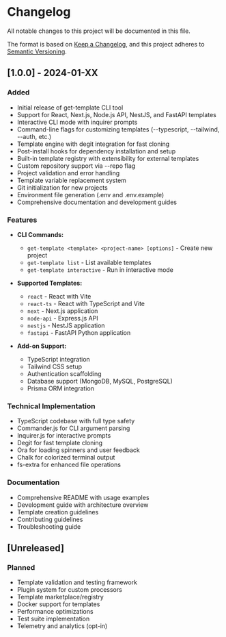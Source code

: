 # Changelog

All notable changes to this project will be documented in this file.

The format is based on [Keep a Changelog](https://keepachangelog.com/en/1.0.0/),
and this project adheres to [Semantic Versioning](https://semver.org/spec/v2.0.0.html).

## [1.0.0] - 2024-01-XX

### Added
- Initial release of get-template CLI tool
- Support for React, Next.js, Node.js API, NestJS, and FastAPI templates
- Interactive CLI mode with inquirer prompts
- Command-line flags for customizing templates (--typescript, --tailwind, --auth, etc.)
- Template engine with degit integration for fast cloning
- Post-install hooks for dependency installation and setup
- Built-in template registry with extensibility for external templates
- Custom repository support via --repo flag
- Project validation and error handling
- Template variable replacement system
- Git initialization for new projects
- Environment file generation (.env and .env.example)
- Comprehensive documentation and development guides

### Features
- **CLI Commands:**
  - `get-template <template> <project-name> [options]` - Create new project
  - `get-template list` - List available templates
  - `get-template interactive` - Run in interactive mode

- **Supported Templates:**
  - `react` - React with Vite
  - `react-ts` - React with TypeScript and Vite
  - `next` - Next.js application
  - `node-api` - Express.js API
  - `nestjs` - NestJS application
  - `fastapi` - FastAPI Python application

- **Add-on Support:**
  - TypeScript integration
  - Tailwind CSS setup
  - Authentication scaffolding
  - Database support (MongoDB, MySQL, PostgreSQL)
  - Prisma ORM integration

### Technical Implementation
- TypeScript codebase with full type safety
- Commander.js for CLI argument parsing
- Inquirer.js for interactive prompts
- Degit for fast template cloning
- Ora for loading spinners and user feedback
- Chalk for colorized terminal output
- fs-extra for enhanced file operations

### Documentation
- Comprehensive README with usage examples
- Development guide with architecture overview
- Template creation guidelines
- Contributing guidelines
- Troubleshooting guide

## [Unreleased]

### Planned
- Template validation and testing framework
- Plugin system for custom processors
- Template marketplace/registry
- Docker support for templates
- Performance optimizations
- Test suite implementation
- Telemetry and analytics (opt-in) 